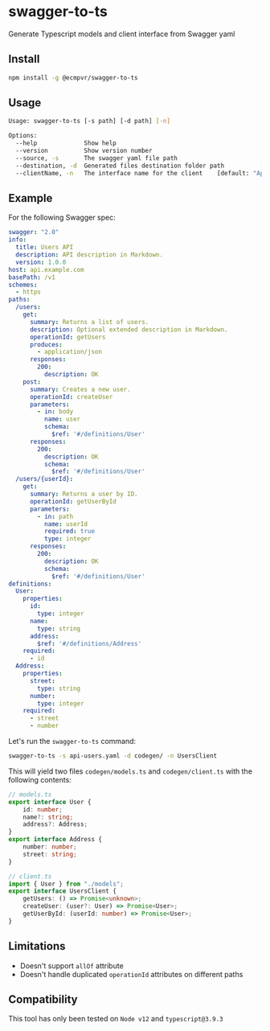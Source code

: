 # swagger-to-ts

Generate Typescript models and client interface from Swagger yaml

## Install

```bash
npm install -g @ecmpvr/swagger-to-ts
```

## Usage

```bash
Usage: swagger-to-ts [-s path] [-d path] [-n]

Options:
  --help             Show help                                         [boolean]
  --version          Show version number                               [boolean]
  --source, -s       The swagger yaml file path                       [required]
  --destination, -d  Generated files destination folder path          [required]
  --clientName, -n   The interface name for the client    [default: "ApiClient"]
```

## Example

For the following Swagger spec:

```yaml
swagger: "2.0"
info:
  title: Users API
  description: API description in Markdown.
  version: 1.0.0
host: api.example.com
basePath: /v1
schemes:
  - https
paths:
  /users:
    get:
      summary: Returns a list of users.
      description: Optional extended description in Markdown.
      operationId: getUsers
      produces:
        - application/json
      responses:
        200:
          description: OK
    post:
      summary: Creates a new user.
      operationId: createUser
      parameters:
        - in: body
          name: user
          schema:
            $ref: '#/definitions/User'
      responses:
        200:
          description: OK
          schema:
            $ref: '#/definitions/User'
  /users/{userId}:
    get:
      summary: Returns a user by ID.
      operationId: getUserById
      parameters:
        - in: path
          name: userId
          required: true
          type: integer
      responses:
        200:
          description: OK
          schema:
            $ref: '#/definitions/User'
definitions:
  User:
    properties:
      id:
        type: integer
      name:
        type: string
      address:
        $ref: '#/definitions/Address'
    required:  
      - id
  Address:
    properties:
      street:
        type: string
      number:
        type: integer
    required:
      - street
      - number
```

Let's run the `swagger-to-ts` command:

```bash
swagger-to-ts -s api-users.yaml -d codegen/ -n UsersClient
```

This will yield two files `codegen/models.ts` and `codegen/client.ts` with the following contents:

```typescript
// models.ts
export interface User {
    id: number;
    name?: string;
    address?: Address;
}
export interface Address {
    number: number;
    street: string;
}

// client.ts
import { User } from "./models";
export interface UsersClient {
    getUsers: () => Promise<unknown>;
    createUser: (user?: User) => Promise<User>;
    getUserById: (userId: number) => Promise<User>;
}

```

## Limitations

* Doesn't support `allOf` attribute
* Doesn't handle duplicated `operationId` attributes on different paths

## Compatibility

This tool has only been tested on `Node v12` and `typescript@3.9.3`
